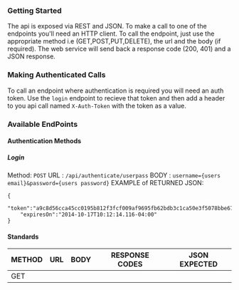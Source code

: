 
### Getting Started
The api is exposed via REST and JSON. To make a call to one of the endpoints you'll need an HTTP client. To call the endpoint, just use the appropriate method i.e (GET,POST,PUT,DELETE), the url and the body (if required). The web service will send back a response code (200, 401) and a JSON response.

### Making Authenticated Calls
To call an endpoint where authentication is required you will need an auth token. Use the `login` endpoint to recieve that token and then add a header to you api call named `X-Auth-Token` with the token as a value. 

### Available EndPoints

#### Authentication Methods
	
##### Login
Method: `POST`
URL   : `/api/authenticate/userpass`
BODY  : `username={users email}&password={users password}`
EXAMPLE of RETURNED JSON:
```
{
	"token":"a9c8d56cca45cc0195b812f3fcf009af9695fb62bdb3c1ca50e3f5078bbe67d167f90ee1958fe9c13c4c27b32c35cceb722e5e3704e3f607f3f829d1fc004cddb8c2b7ea74be7745217b3c80de0f6362e067a1b973645cf0ed7d7ccc85167a6c739e85f487efcd7e3b38812679c6c862f7f7073b953e7b81a1a448622fd400c2",
	"expiresOn":"2014-10-17T10:12:14.116-04:00"
}
```


#### Standards 
| METHOD | URL | BODY | RESPONSE CODES | JSON EXPECTED |
| ------ | --- | ---- | -------------- | ------------- |
| GET    | 
